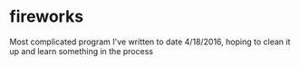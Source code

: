 # fireworks
Most complicated program I've written to date 4/18/2016, hoping to clean it up and learn something in the process
